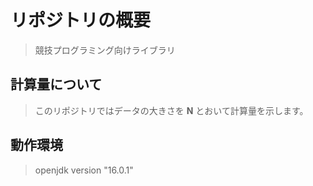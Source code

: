 # リポジトリの概要
> 競技プログラミング向けライブラリ <br>
## 計算量について
> このリポジトリではデータの大きさを **N** とおいて計算量を示します。　<br>
## 動作環境
> openjdk version "16.0.1"
